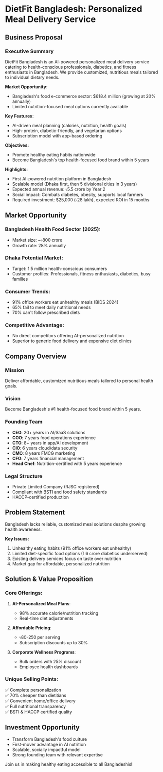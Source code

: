 # DietFit Bangladesh: Personalized Meal Delivery Service

## Business Proposal

### Executive Summary
DietFit Bangladesh is an AI-powered personalized meal delivery service catering to health-conscious professionals, diabetics, and fitness enthusiasts in Bangladesh. We provide customized, nutritious meals tailored to individual dietary needs.

**Market Opportunity:**
- Bangladesh's food e-commerce sector: $618.4 million (growing at 20% annually)
- Limited nutrition-focused meal options currently available

**Key Features:**
- AI-driven meal planning (calories, nutrition, health goals)
- High-protein, diabetic-friendly, and vegetarian options
- Subscription model with app-based ordering

**Objectives:**
- Promote healthy eating habits nationwide
- Become Bangladesh's top health-focused food brand within 5 years

**Highlights:**
- First AI-powered nutrition platform in Bangladesh
- Scalable model (Dhaka first, then 5 divisional cities in 3 years)
- Expected annual revenue: ৳5.5 crore by Year 2
- Social impact: Combats diabetes, obesity, supports local farmers
- Required investment: $25,000 (৳28 lakh), expected ROI in 15 months

## Market Opportunity

### Bangladesh Health Food Sector (2025):
- Market size: ~৳800 crore
- Growth rate: 28% annually

### Dhaka Potential Market:
- Target: 1.5 million health-conscious consumers
- Customer profiles: Professionals, fitness enthusiasts, diabetics, busy families

### Consumer Trends:
- 91% office workers eat unhealthy meals (BIDS 2024)
- 65% fail to meet daily nutritional needs
- 70% can't follow prescribed diets

### Competitive Advantage:
- No direct competitors offering AI-personalized nutrition
- Superior to generic food delivery and expensive diet clinics

## Company Overview

### Mission
Deliver affordable, customized nutritious meals tailored to personal health goals.

### Vision
Become Bangladesh's #1 health-focused food brand within 5 years.

### Founding Team
- **CEO**: 20+ years in AI/SaaS solutions
- **COO**: 7 years food operations experience
- **CTO**: 8+ years in app/AI development
- **CIO**: 6 years cloud/data security
- **CMO**: 8 years FMCG marketing
- **CFO**: 7 years financial management
- **Head Chef**: Nutrition-certified with 5 years experience

### Legal Structure
- Private Limited Company (RJSC registered)
- Compliant with BSTI and food safety standards
- HACCP-certified production

## Problem Statement
Bangladesh lacks reliable, customized meal solutions despite growing health awareness.

**Key Issues:**
1. Unhealthy eating habits (91% office workers eat unhealthy)
2. Limited diet-specific food options (1.6 crore diabetics underserved)
3. Existing delivery services focus on taste over nutrition
4. Market gap for affordable, personalized nutrition

## Solution & Value Proposition

### Core Offerings:
1. **AI-Personalized Meal Plans**:
   - 98% accurate calorie/nutrition tracking
   - Real-time diet adjustments

2. **Affordable Pricing**:
   - ৳80-250 per serving
   - Subscription discounts up to 30%

3. **Corporate Wellness Programs**:
   - Bulk orders with 25% discount
   - Employee health dashboards

### Unique Selling Points:
✅ Complete personalization  
✅ 70% cheaper than dietitians  
✅ Convenient home/office delivery  
✅ Full nutritional transparency  
✅ BSTI & HACCP certified quality  

## Investment Opportunity
- Transform Bangladesh's food culture
- First-mover advantage in AI nutrition
- Scalable, socially impactful model
- Strong founding team with relevant expertise

Join us in making healthy eating accessible to all Bangladeshis!